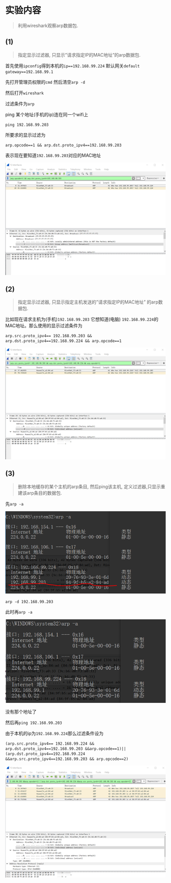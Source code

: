 # 实验内容

>  利用wireshark观察arp数据包.

## (1) 

>  指定显示过滤器, 只显示”请求指定IP的MAC地址”的arp数据包.

首先使用`ipconfig`得到本机的`ip==192.168.99.224` 默认网关`default gateway==192.168.99.1`

先打开管理员权限的`cmd` 然后清空`arp -d`

然后打开`wireshark` 

过滤条件为`arp`

ping 某个地址(手机的ip)连在同一个wifi上

```
ping 192.168.99.203
```

所要求的显示过滤为

```
arp.opcode==1 && arp.dst.proto_ipv4==192.168.99.203
```

表示现在要知道`192.168.99.203`对应的MAC地址

![1543028206157](wireshark_arp_report/1543028206157.png)



## (2) 

>  指定显示过滤器, 只显示指定主机发送的”请求指定IP的MAC地址”
> 的arp数据包.

比如现在请求主机为(手机)`192.168.99.203` 它想知道(电脑) `192.168.99.224`的MAC地址。那么使用的显示过滤条件为

```
arp.src.proto_ipv4== 192.168.99.203 && arp.dst.proto_ipv4==192.168.99.224 && arp.opcode==1
```

![1543028302283](wireshark_arp_report/1543028302283.png)

## (3)

>  删除本地缓存的某个主机的arp条目, 然后ping该主机, 定义过滤器,只显示重建该arp条目的数据包. 

先`arp -a`

![1543028401260](wireshark_arp_report/1543028401260.png)

```
arp -d 192.168.99.203
```

此时再`arp -a`

![1543028443590](wireshark_arp_report/1543028443590.png)

没有那个地址了

然后再`ping 192.168.99.203`

由于本机的ip为`192.168.99.224`那么过滤条件设为

```
(arp.src.proto_ipv4== 192.168.99.224 && arp.dst.proto_ipv4==192.168.99.203 &&arp.opcode==1)||(arp.dst.proto_ipv4==192.168.99.224 &&arp.src.proto_ipv4==192.168.99.203 && arp.opcode==2)
```

![1543028715033](wireshark_arp_report/1543028715033.png)